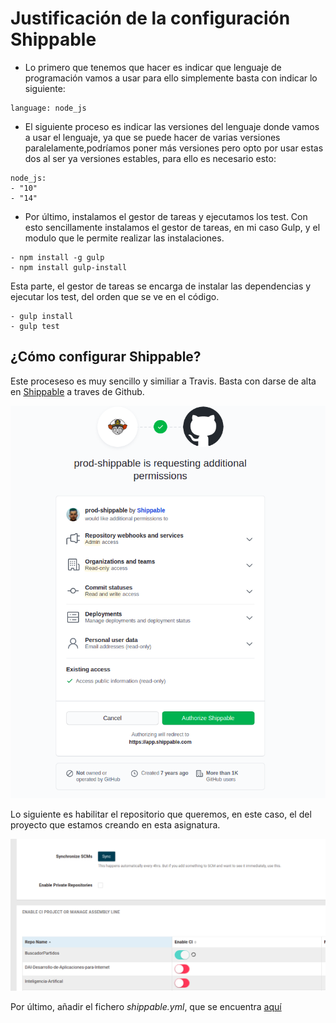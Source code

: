 # Justificación de la configuración Shippable
- Lo primero que tenemos que hacer es indicar que lenguaje de programación vamos a usar para ello simplemente basta con indicar lo siguiente:
```
language: node_js
```
- El siguiente proceso es indicar las versiones del lenguaje donde vamos a usar el lenguaje, ya que se puede hacer de varias versiones paralelamente,podríamos poner más versiones pero opto por usar estas dos al ser ya versiones estables, para ello es necesario esto:
```
node_js:
- "10"
- "14"
```
- Por último, instalamos el gestor de tareas y ejecutamos los test.
Con esto sencillamente instalamos el gestor de tareas, en mi caso Gulp, y el modulo que le permite realizar las instalaciones.
```                                                                               
- npm install -g gulp
- npm install gulp-install
```
Esta parte, el gestor de tareas se encarga de instalar las dependencias y ejecutar los test, del orden que se ve en el código.
```
- gulp install
- gulp test
```
## ¿Cómo configurar Shippable?
Este proceseso es muy sencillo y similiar a Travis. Basta con darse de alta en [Shippable](https://app.shippable.com/) a traves de Github.

![Shippable](https://github.com/antonioml97/BuscadorPartidos/blob/master/docs/img/Shippable.png)

Lo siguiente es habilitar el repositorio que queremos, en este caso, el del proyecto que estamos creando en esta asignatura. 

![ShippableRepro](https://github.com/antonioml97/BuscadorPartidos/blob/master/docs/img/shippable-Repro.png)

Por último, añadir el fichero *shippable.yml*, que se encuentra [aquí](https://github.com/antonioml97/BuscadorPartidos/blob/master/shippable.yml)